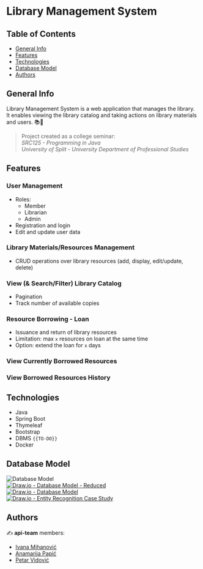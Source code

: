 # Library Management System

## Table of Contents

* [General Info](#general-info)
* [Features](#features)
* [Technologies](#technologies)
* [Database Model](#database-model)
* [Authors](#authors)

## General Info

Library Management System is a web application that manages the library. It enables viewing the library catalog and taking actions on library materials and users. 📚👥

> Project created as a college seminar:  
> *SRC125 - Programming in Java*  
> *University of Split - University Department of Professional Studies*

## Features

### User Management
- Roles:
    - Member
    - Librarian
    - Admin
- Registration and login
- Edit and update user data

### Library Materials/Resources Management
- CRUD operations over library resources (add, display, edit/update, delete)

### View (& Search/Filter) Library Catalog
- Pagination
- Track number of available copies

### Resource Borrowing - Loan
- Issuance and return of library resources
- Limitation: max `x` resources on loan at the same time
- Option: extend the loan for `x` days

### View Currently Borrowed Resources

### View Borrowed Resources History

## Technologies

* Java
* Spring Boot
* Thymeleaf
* Bootstrap
* DBMS `{{TO-DO}}`
* Docker

## Database Model

![Database Model](https://user-images.githubusercontent.com/92815435/199240893-95d98a97-8075-47b1-9ef6-68f1b7be7d40.png "MS Access - Relationships Report")  
[![Draw.io - Database Model - Reduced ](https://user-images.githubusercontent.com/92815435/205509557-f4e1a40b-3210-4ccb-b4a5-38f2dad7afbd.png "Draw.io - Database Model - Reduced")](https://viewer.diagrams.net/?tags=%7B%7D&highlight=0000ff&edit=_blank&layers=1&nav=1&title=Library-Management-System.drawio#R7V1dc9s2Fv01msk%2BJEPwW4%2BR0%2Bxm6rjZuJ12H2ERlthSpJaEYqu%2FvgC%2FRBIARdkSKBPoZKYiDIIk7sE9wMEFMLNuNs%2F%2FTuF2%2FTUJUDQzjeB5Zn2amaZpGR75H03ZFynAAW6RskrDoEw7JNyHf6My0ShTd2GAslZGnCQRDrftxGUSx2iJW2kwTZOndrbHJGo%2FdQtXiEm4X8KITf09DPC6SPVN75D%2BHxSu1tWTgTsv%2FrKBVebyS7I1DJKnRpL108y6SZMEF782zzcoorVX1Utx32fBX%2BsXS1GMh9xwZ5mGu%2FTM3dxz%2FwR3UfDf%2BO59WcoPGO3KD%2F4tQ2n5wnhf1QJ59y39ieEDTVpkGKa4NJZlkARS%2FRiGMbnV%2BgTy6yiC2yzMsxcp6zAKbuE%2B2eGqoOpq8Rg%2Bo%2BB7YSual5jtlhRGL2nhj6Tw%2B%2FJl6J9hFK5i8ntJvpw%2BcZGijLzLLcxwmaP8KpRi9CysLlAbgcAXJRuE0z3JUt7glWYrgWuZ8w9OkfJ0wEGda93AgOmXibDE3qouvH7ed4JVGK%2FIJ9UPtJzWA4FrMI%2FjPc3qPAxGpE5iiNEi2cVB1oQE%2BdH40kNSDpQTQGMyoOkHzHcK%2B8U6ScO%2FKUyi0qxNEOXXT%2BEmgjFpTzDoJC2S3IHkYAij6CaJEoq0OIkRAzaaKUiT7a8wXSFcJmyTMMZ5DTkL8o%2FU2Y1B7OmQd70h1%2BBwTf7R7Cm%2BSeIMpwTUtAxEsPWEKL4WONmWhUbosSo%2FLQ1Cfz8kGCebU5AobposPPdtsx8DYxceTSy2cHEqCCwGBN9%2BFsKAfCwOYXRAfe4xqMOGB6NxLMut67p%2BuxXf9RMJqfbHKPe56zAIUPwqe5h8ezQMYJ1Y%2FxxfcGJpEhq7zdh5RxjiC%2FlhvIM7nMS7zQNlDOM9LSnG%2FxoZBBU5FHkX2RYuw3h1W9zpdlDiyELJ80zYau2zomZQcRJg42hK4FGCcUFK4HQY5FKCO7xfIMcXoCCsyjs%2FHzhq8oHHGDlN8ld9hwgVXL33l4IB5by9r0cEo7v%2F%2Bdjuf66U%2B%2FfVdP%2BVLtew8mOYZvgObnIS%2BAHT5RpW4wHSXIj7VYwUBMhQjhQAKy5qVpDNCsAcmxbACXLhBHgBCOwxeWJgBcEIal4YgAz1iIHVFDUxSCcGZ3RicNQiBltRYmBlwYA88JfHRZiSVyXcQC9xuEGq8YEAEOrxgafdv3T374%2Fu%2Fv1Je3tPUW%2FPqoBoA8NIjwF6YaGcz6%2Bj4rTPl%2Bbz66DK0Xx%2B9SHT9PmNsE6lfH41bmv4%2FDwedInvquAg7fvF8FDP91va90v3%2Ffbovt%2BetO%2B3FPX9rIi3hVn2lKQBdfuFz%2F%2F8EMYwr46D85%2FRhRz0%2FWG2Vo0IBFhRjwh4EYNuRG2wJpXpruiv2%2FAhJeB5%2FxXGcIU2pGrf3%2B8zjDZVVvLoQ%2B4qMQh%2FdJOIWeMWytz%2F7%2Bjimzwi%2BH2WE8tHkgHMt8%2FFbeXfq4I%2BQYI6mNHKLFc6FQU%2FpFWO7yjYLRFFvigvedniPdrvRpJbb9xpDgRieaXgTVR6L9KIkr9QB%2FWchlBieVbEOpdXv%2Batg3ZIrMXTOsTonqTTRz2lcCuAe0pRgCqiHQT%2B%2FvmuagTYMx9h8XBaz2ifn6HY2MZFkvzV31npdEwmuhoKAKttLtPhrocyOQYzL2cwHXc4rGf5upVIpkC06lmKxMPB5XqWrOY49bVIikYfVo9sWPqBeGi9GulEnIh7mmB%2BVtwMKk4GcHQsogwN4ghT8FYoSWUKi1UqP4%2FNFBeVJSxFoxEtNhrxKUlLongLvCAHBurxgA49vAIe4C1VkssDaoUeWoqGHlqsvrjdPURhtkapDkw%2FCg%2F12EEHIsonA%2B4KJblsMOlIREvRSESLVQX3CKa%2FPH4rKKCYg1Q1%2BFyECuV8fjXFpH2%2BTJ%2FPW3wk1efbk45EtBWNRLRZfe%2FL%2FeJO9%2FN7UaGez9cBiCP4fN6KI7k%2Bf9IRiLaiEYg2q%2BWRhop32UzNPclEOFDPy7uM4VGwQtVsO%2FGY62SVxDD66ZDaCXM75LlNcpvTZvsnwnhf0gCNOZi1AvPQc4j%2FaPz%2BHy3qg1NefXquXAG9qCiCGDTd%2F9G8aNxFLw%2B35Vc1tdDggeJFwLwGDf1IIWSqbm%2ByS5eoz5kX%2BXDFSaJ8jmBmKUURxOGP9ouc36OzEXu3SR7lScs1DWLAlLSrXrKfKRHAZ1dz71X8nsuN33OMD0bzP4ttyfXG5Oe3pg7nkxHOZ58ezjcAFpfrtSkX3WcrGt1XiULNLaSIN9fRfSfipGcdifm6htwPo5eULgNWOvZPxvD%2FCK3wYv%2FGpBWHlQqnHQoo6qlPnlXYUMANojyiajCgCAiaNtrVJFYLNUtciiV4kYGjsgQrLk6cJRQNFXTYUEG02UbJHiFleeL0%2FQmV5AlWg9TEIZ04uFGEozLHCWLmFHhD0ShDh1UnaUThlyzb5ftAqBpfKMKDJo%2F2kWms5EknsD4hDMOIzmAX81g0LaN7UWT91DJTYi7Lq4TiY3NZrIkvN3nlapVRxuSVK4hh6528kkj7LisrTny2ylVUV3Q5B54cXLeetDoRLr0dgzP3BK4DP3opsoxx4xHC4E9LySQM1RRGV1GF0WUVxkN0w1vgBTkwUI8HtH54BTzAn3iSyQOsXjhxHlBUMXRZxfCwh52CPPASoXCKPFBtxq7dvkS3L5g2kuj3vUkvRPYUXYjssTIgnQj6jvAujdsTQ7Mbc%2FbRKPUhGNGqN427325vFSMCEVTUIwJ2dfKE162Zs7OuW6vWEB1duCYaf8pZuOax4h%2FLAy%2Ff9Z%2BZhqMNMlzC6GP5hw1przlueNv%2Fn32r%2F3of%2F2qWpoqZabY%2B3mydc6nqd8ZsYkazifU2sDM2DM8d2DBEYV%2BDG0Z%2B68c0hftGhrLreCj5G01oQMTrQKRsIZ9flp%2F8KN7gvJ6ZlfBUarWezZtml9puWa3sbroGsDtnblgmN85BqgFYlWrCLcAz%2FJYBzPn4BmDVowm3AM9sG8AyvbEN4LMyzVhdh6G9c3A1vXNzcO9coApethPCnnJUN3hRPwQY3qtvORDrRXsvPhuhNmHfDQAQGWY838GqQhN23sAAV9eB9Nmgrd%2BTVB%2FxRv9qG50GAwYf8QYuJo%2F7OkpKRlitL9g07FqOePPZKKmJh9X6ioZJ%2BazGcji5R8fTDsaJctv9%2BTqOSsaE%2BhGmGP2IN1%2BtdZe%2BolFUPquD4RBH%2BkifflgoxwrVa2gSkEgCo5%2FvNp90UNVc0aCqOSufBShbpuEWhwnd9Pddrp0p7PZFyFDP7fN1vuzjDhNf%2F%2FZX0fPnaF6p%2F3WW1ftc%2Bc%2FjGBgYpwGmmt3rzIN4HNrgPW4MPGkZcni%2F4kXg7GnGJ8mSQwBzvn4GX5a8%2Bfzz2B2QIeLkGe10XKw8L89cC830iZVT0SYvD5PntlGb%2FQn%2FvN2TIcXJwI3WKofPakmjE552KZdOWO2ypJOxNUzJdHJc1JwmnbCiJswHLJpQTgOKcoRSj8C6A94b8tgVoQ2kx7zcMW%2FnWCTb0IPeBqj0nnZjjHpLZF3vsBcYrBKr5Li3bCHq9VSAwQqseuT7AqAo2FPRUuoYY99jpDL64BcYQjFVrdFv2UJUJBVWTl0W45e9JpYTwaIgsbCiajn63fcTzBsY%2Bw4CyLGxbmc5jmNyl%2BNw13f0jXVf6fX1ob%2FDuwOv8ROnn%2ForNWQLGKz4OfElHiX21QvkqpdmColeL%2FQYjhblgrsA0LqkjCjfY5wx%2BloPAFgdcmQncdHA3xL4KhIGKzfGcKNXexzBhYLUwKqLRcxvP0F0yMCe6BAQdEN8B3rwy63vB4BV%2FTSXX2D8BwQ6UT3xPTqXs%2BLf1Md%2FBfZVpHNWqmsGOunR33CsKEjxWjGUMvo7whi8wCXJjMEqhiM7iQuP%2FlSVCytYNQz9GKYZvtNDwKPgUI8fOLsaajq4OB3UU4Tj8cHE3b9ocD999885aRdq7z8EGwp6f5sx%2FcT2Zy6%2B7yz7MVe7ax7dj9kS4EvOaSnAHPW8DhlH4oxhVGFQ8oV32XY7B0uYbmf%2F6%2BO3WN7RXbbt199iO1I25gamq%2BE9GN71jMFRfItWB8pyWt6bY6IRrWoMPRpAGPEqy6z%2Bm2usb6CDIdoaQpZRlTpWxa4%2Bt6ZGd%2ByN%2BesZZkVOp%2BieX8Y9iFauAdigugk3AVCfQVi1ATD64RTAMhVrA20TmLY7tgFYpWnKbcA2O07IGd0JKXUuKnA7BjDtK3BCbEDWlNuAZ10dESt1yijbBtwr6Iwqdc4oq3uNf9AosNgon0mboOOG7GtoBeygeMqOyJq3TeA44HImIJdpkuCmkEy%2Ba%2F01CRDN8Q8%3D)  
[![Draw.io - Database Model](https://user-images.githubusercontent.com/92815435/199234466-15d34b63-ee7e-4a9a-ac1b-c7b29cfb9918.png "Draw.io - Database Model")](https://viewer.diagrams.net/?tags=%7B%7D&highlight=0000ff&edit=_blank&layers=1&nav=1&title=Library-Management-System.drawio#R%3Cmxfile%20pages%3D%222%22%3E%3Cdiagram%20id%3D%22SNOo6PtL7Mm3kq7FhRa3%22%20name%3D%22Database-Model%22%3E7V1rc6O4Ev01rtr7IVPmZeyPk9femckkqck89n4kMbGZYPACTuz59VfYgDHdyBCwsCVtTdUaggGrj%2FpI3UetnnYxW%2F4dWPPpV39suz21P172tMueqirDoUn%2BF59ZJWdUvb85MwmccXJue%2BLB%2BWMnJ9PLFs7YDncujHzfjZz57skn3%2FPsp2jnnBUE%2FtvuZc%2B%2Bu%2FvUuTWxwYmHJ8uFZ38542ianFUGo%2B0f%2Fms7k2ny6KGa%2FOKZlV6c%2FJJwao39t9wp7aqnXQS%2BH20%2BzZYXthu3Xtoum%2B9dl%2Fw1e7HA9qIqXwgWb3Mz1H9efb69Cv83XPxefvx8pm%2Fu8mq5i%2BQH%2FwjtIHnhaJW2Ann3efwxsh7jU%2BdhZAVRYiytT06Q5o8sxyNf1S6V9bHrWvPQWV%2B%2BOTN13PGNtfIXUXqj9Oj82Vna428bW8XXErPdkJvFh%2FHNn8nNH5KXif9suc7EI5%2BfyC%2BPn3ge2CF5lxsrjJIrYNskzfVqB5G9zJ1K2upv25%2FZUbAilyR%2FNROzJcDVB8nx2xYF2TXTHADUYXLSSpA3yW6dPe0bQarlTcgPyh6nGTuPU5DHYU%2FTCg%2BzXNIinhXZ5%2F7CG4d5QJAPud%2B5PbWGSQ3IGAAydLh8i0F%2FPvUD508MEjcxah5C6%2BM3Z%2BZaHulM1rhw6txfu481FBzXvfBdP8aZ53s2gFp80Tjw59%2BtYGJHyYm573jRuoWMc%2FKPtNlF%2F4PRM8i7XpBjZXtM%2FsWXB9GF74VRQCAd38MmyHqzY3SdR%2F48ualrP6f3DxKDxJ8f%2FSjyZ6U4pPbC%2FeBc7Zp9HxiL8MhjcQcXdUEwACC4%2F1IKA%2FL7I8dyt6hf%2B4vYXVtboyGWRds6a99iwxe9hE%2Ba89lde9ypMx7bXnV7GJXtkTOAVrP9EV9Q824MOrsJ7Lwg%2FPCJfOj%2FZS0i31vMHmO%2B6J%2FFd%2FKi%2F3QMgpQaNteeh3PryfEmN5tvDgooMVihZNkr7bV6q6ipdLt2YTP%2B9Ofq9%2BRhqb98N7Sru5%2B2Fr6eDSUlYJTQPyAlVB2ftEEJqM1HwFVcd00J9thJ71edEWiAFosR0JZIJ2Y5Owe%2Ba28o4RQYgAkKePb4qL8aAlRICmBNAaOuZwWQAk6RAKj4FooA0JZACODZCcLo1prFL%2FzXqxU8Ta10TkC6C3G%2FnJBCQ2QIRwqKAqAiWYE1Kyhq17SgqPzyglI9sMw9MWjAzK4lLi%2FUQIZ4xADzTpIYmBOD0Tkx1MglnRwxVLcH98QAs0Vj8sC753MnIK9KuCE%2BjJyZzTUfVAeEeHxgSvfP3P0PO3f%2F5Wmik%2FP2ZuXm597bwyigPbMcV8g5QHVYCOfzM12c9PnMfH4mq%2BzM56dCPA58fgpg6fPP0nlbzuevFaFP0W0qEBLO99eAh3i%2BX5O%2Bn7nv1zv3%2FTo%2Fvl%2Br3Pzc%2B34YxJtbYfjmB%2BPY7W98%2FvWj41nr5tg6%2F168lCN%2Bfyucck0E1bEiHBFk6xx2QsADNzbClDTSYBJ%2FunEeA4Kes6%2BWZ03sGWnus4dVGNmz9FLy7O3V6cmx81o8Rezq7cBs8O8iXn%2BzlgWfhWtm%2BUguUEbz5eZryd%2FTG11aBHZWGLdmstgpe4HNvXefR07vvEUB4wQO6x8azdzEJZGe4b%2FYBSgj6E4A2tuImJOj72vIxwMP7fxt6kT2AzkfP%2BotsOYlGA5i09ope0JE105ipcMeSpJBw8BHWzbTiHWGUJp27vsv9AFIYbDB6RonRdF2raVhEjIVsVZ2sn1z1RCRCT1WrLG%2BaFhdo0RZYITh4HBSQsgLPK0wylAux48jKBJ7JP5ZrjGqiZPysaMyahU3lW7HAjgw6CSZomFUoT5TYOuO2DIFlJ2d5sIjOsglUYygaOzND154W3nUFAbi8YBce3QEPFB15ng4HuBlASod5JIHlD6cG84Xj64TTsXMNNbAhnDkoPTLBQeSDA5FBuiaI6ZsoPTLBwGn5vszDEvnT9oCTvdWthXcPd9vKGCTWBRDUV4DFwI6%2FnK1gXT8B3P82Joixo7f4Mjxy0VE27aAq4g%2BPZzfijjgr4ML8Ry%2FIsWFHTh%2BbDURW8ev8CMvzDAsHT9pCygwJH01WoSx67e9xYxrV18DCcK5egNKB77ZoR28WpHjx0K%2F%2BIlq%2F5flRGRqGNFpoSeE5EtPtXe0FUEGYt5MqVmvrvVAU3aep%2FURdA6OBE4qgJMcSTSUnhnVEUqRnmGAPNhAwoARJp6kZxnK5dDCgIqCYMsfUoFWEy6U1Qt1ZwJ0%2BFS6HQv8yL0QWp961icMTIHGljBgZIoj5YEhd0PImgJuhzCzY2oQQoNWAwjCMcFAVjo9AibANGhMmWBQYwZ5ajwwkCKErCngDHHdcb87m1KnIogPasBBPDaQ0gP2zh%2FVnLH1%2FvwoDwZSeJA1BZzd2d5YKFffSuXSk3f1S1u%2FOo8mvnZ3eXe3ePDMwPuRboSYs7s9nthp7I14zak%2F8T3LvdqeLdRc2F5z469NHnfd33YUrRIqiCOQvZ0qEfbSif7Jff5ffKsPRnJ0uUzdQXyQ0gQxcbD6J3%2BQ%2B1Z8uP3a%2BiijlziUuHkRZYRiJhVY%2B4vgyabAKPGOUUpDpdclF8YNSQVbYLtW5LzaO6%2FRxKujFoalaaWFG1rY1LqyMO7f4MqhG9%2Fa5o%2BJAQPiOKlDup6Q2WMdT9Z96Of%2F06CjpiaTG9kyLWgmAzHt5XCz%2FtEwh7sXFgcbmZswPMdTSjcDvRytmzAC5xJfLnO5NXFCHcg36sh7x%2FW1784CVjDiJ2mlYYinPq3gmd4OaQXqRzhK%2FJpSg5w1BRR6CJT4rQEEcWnj8vPly%2F3w0Zn9ur25evhx5y29izN1JFmCzhIAU5WJo2YWmAlLoCDQ4JT0dFhij30oqOeaJXBDw1mmPZu7%2Fsq2eeCJNqEgLk%2FgDCuL3h7B9KIkg9zd%2FGIImeNUeGP%2FoFJWwM3MDHkjTit%2FCsOFPe4JkmSugQdJHoUlokj%2Bijzx2rbpJNITImdlplGjNIiErXjEdiTIVrm2v1RdreHYheb7GlmqbTdolKaqu89KQyDwnZhS5B55ubZAUlMbNy2zU3XBQhkCKK2Cp9LtmKBHZqBanyK%2BgzKwFBRjyuA66aTInfVybQHTTrGY4dImQ3Q35CGm2CoeBCQFqE2XpMCeFLCME2NSgCuTOaKEQWWD8E8JcLOLsbUK43iPEGxQHQoCsoHMIh0DG6BpJLZ0gEgOOKIDmTnaGhrGDyOf9OT7wHnarE%2B0n5yZ5SYRpbG%2FIDbgmyFaySNxyhCaJIQuCAEris%2BYEMprYp%2Bc%2F09BLP0%2FaQsYDIzFAvfWalc5kPh%2Fy43bXO3f%2Fri54ZoFamCEZxZAFzQrMA%2BVq5qcBBd76eLX3J%2FCc99%2FCekM0jt%2BTUF%2BvbOKYqq%2BxiD18LSqyiZi%2Fmwvu3pVlU1z93lmxcd1gTaZt6o%2BBtkPTXqPbqR8qAKY1qoqKJC4YuHDxfWX8v36jkf%2B8F47vSu31W7tfval%2B%2FGmgKktUHr5FIKZVfQPh0fLcte2%2Bdr6w1bRU%2Bl2LOAjE1%2FVBXTMWAUTR7BlFZgGS1il6%2FjnIVnlXekxPlkFZsceyZxF0kk9mAhHJzp0D7LI154NIfJVvqjjF%2FZVvn5anw3lXlPPRsrVxdJRHy%2F%2B%2FXwGMyU3Wy1VFu6Iz3ES5yg18fvjGjqye1P93aIamREGr%2BTAr%2FrKCWrPOMotmtA35maHJirEhcpvoC0Bg0RA%2FyrQqomGYOG5Ni%2FaNHJ3pibZ73aoguXmTOgb87I3ExXhkilg4Gdb9vEUGIEJCIRjABgOkgzAmgFYbsqEvjFURXPEAMPK5uCdAVLJxcnGfpmgQDgKUOD%2BDdLlH9jlM92KCX%2FlITcePstpShePFDqKBa7f7GgReAXB64Xa%2B9jvcSt7bQoV4XggfQ0xUnxUXeveFF%2Bq2cin%2BGhTzyPZxwdZBP11XaU7nDpz%2Biigd%2FzpvHS4Ed%2Bl116GryBc1nXoEFDhMq04GuIRkvune3vlNQBHsjgKWVktR44Na7Kp1QmpA2Ey%2FspwjHGiuUU6yoUaTaJNgSySnmV0IVxysSlaKAPKuksd9wwoq9yOBXygoEjyRcPFtfX5gqXkGIeBCmBwmuFlOsglXWhQdJTsAcRbiLkpEsSjAqhTklTAnAqwRCNbKqghODo5Iqi%2BBzz3RAAlReuOe5nUYBNht4YacBCPDWrUYpRscCg2QHOQbOmgRkDx5OhAyKQk3hQwYGh7Y6HIoJW0I59kkL6G9P0sfT9WcI2p79e7rmLSnqtPESxdfbZMOOfq56IW2qwBC56d%2FtBStFfjj%2FHv7G%2FP%2FhL%2BWD7%2B9JGlxtAdkEaLbZLTihCP6r%2FYBYMjGABSgdgEzpPlfkz%2BMCOmXEPqbepE9gOxevzMt8Ca94qSFmjs2mE%2BpZ8m8NOQPBaIwSQERnPnO%2F705%2Br35GGpv3w3tKu7n7YWvorW%2FP3d5texfsay%2BSsEQyekGebVf7za33WOveQH7XU1magAqlowV6H2D1V8QIUqZIbqs1Ri1q36jAaW%2FVUnNtflFWnUNEV7krT1Vz8GgbXKXZCMmbd3vo9PbBGXIum65O9J59tCavOA97IQ2rRwsHI6bpDqWCr7RnXXDSjDQbeeEWYQRbMIVheV6dAAjg2%2B%2Ba4ti73EjFjoLgNErFllO3RqTdtm1oMujW44UaMrOCLoPaJh9ZdG%2B243QwU31WDooBcq%2FoI3BZxaBMR7C6fVbIoT6uKfRh15T3zmHXdnAStZKKZJ0L4lWsErxXRIKzVKDB9xTJ%2BOeMkpSMlgz1pvmPLXqxU8Ta2UTkjfIb776BmFDSokg%2ByGWuA8%2FtjDe0rb4T1kcSl1nJIP5aEXJvIZ9otLcROfcjitvnZb340F6EPzAxINYBm6UeE075ZfA%2BiFpJo6GHbc%2FHCQzDH%2Bsxxmti6648AlstM7x%2Bg31e6a%2F%2FLz5cv98NGZ%2Fbq9uXr4cectvYszJRV9HwHDU%2Fkd5cz3EXWas8wTNdo4myXTzFJsqYcs5L2N%2Fk5Obf%2F1GoscHJxdcOw1i6OG1CTdeU0owebYaxbHDN03P5RGc4z%2B4phBxyJaTNPNsMABx%2Bgvjhm6b34ZFKhccWo4gmMN6i5GXel7UigqBYlZqrorG30ofbPhF9Qhg%2FFKuq5PYvZ9mKVVZxUPsoUh%2BYEga3QJ2XcV9mMBWdpmIXtVlEoabOsas%2F1iHFKnT%2FLAFwZMvKZQwRmlX3AknccmkRXXHM8zFKUwz9MVpGgj0%2FaH02yh2r%2FrFRfIEmSu%2Fc%2BxxTl0ONHmGP%2FFQKrZefPD1BTH8NcKe3IanedGQOv%2F8oMXYIDTVNQja9GA9co9VbGrZLbbVyBdaUPWhidrgLXolhJV61gZAuV9olTq2EbV%2FUYgOGnF%2FHvsoeL24EjciP5sqJd%2FI65ZCL18iygpFztmVfDbQU2l2zGAjdTD19XDt88RWPaKKUecrvz9PcYwxCQIGDiLnMjlUf3eIiiE44M0GyD9Pzv%2FjxXRYer%2FVZgK5sjfbyAtnsNHZNxjO3wKnHnk%2BF7s99eBMoGdfhkyhPP6yM4W94tH1wmn8ZRRRveAoGKARWLR6N7gUE4b2aRCUnf74T2tJFJwNPE9GPjhPMCnCcrnyJ4T89RJyzhfTbCIR%2FE1gjxC00Wzmd4euug81FdnxwoO5n4b1AvIFVCmxWmpizZRIR4pQDWZJAXmpNB5%2FA8RtXFNCiWLmHknBR3Kt56caCVJgYoK4UhBlxzAngPQPczYkkB55o8Dn6%2BXND%2F3Ph%2BGB5%2FIwzY%2FXrr9cmAI5%2FYHuLg7%2FLiIiK8%2F%2FbLp%2BNLKhqLvgkBfxbw4thsZtXA6gpe08EFh1a1Z8XFdwEkFcJLDirJhxbuwSenFtdJVh9otD38%2FXI9%2Bcf0FLqM6vqRVi3baPx5pl2aOhWVoOnVe0lWHh8ly16j54cSw3dFJlduxwI0UqldXOzCjEyydxZZOYFYzoZOuI5iM6WS%2FqJ1POoHpTGs9X5GEUg8o4hEKzJCup7sX5KkTwhocbBR2kBnvYHcGii5JF3TGK5Opncx4h9QhSucz3vRhws9492dduRyimDCuKme89WEi3ADFlAHUTma8dDrpfMZrlgZQxZrxmoIGUE0kobuZsqwkpdSDiniUAoOoyXR3RaeWE5jsVoLHvsltodogui02usqvjX2wcZPJZRvVRwENXERJWOxYVvmZMM7J%2BSo%2FU9CVGyaMS%2B7yu1zkVxkrwmm4TBmCZKHl3cMWnS%2FyS4ebgqznMAVdzzGEkUW5yG8vKoQjhRGEyUbTS6eGAg3onM75lKKEV%2Blj2x%2Bzrdw8krFfFrO%2BEV3dVLXGz%2BFgIFzx5tH%2BqC6XVD6CUd28jknO%2BSojRTx6l8pYFnO%2BPVyB6ZLYcoVYRZxHglZxHsFA8LMThNGtnPjtg4Z4zDCURMCcCLJUYHdMMOLa8Zfoc3h3%2FBmucp7ftaTjrwAN4Ry%2FguxJeOx7e2cH1TZK3vy%2Bwp7Fe3dKphZS3rtVchm%2BKm%2BM3GzvPWRAf%2BxGrbn7dYtGVavatCSMwMqmp7ejeXcdFbFpLQn5gTcwHxT2I9dGezYwL37BSORnpV%2FQG3%2Bh5S3SS0BtSlBXBvWoMqpLprWsPBWcTB47%2B3Rn1FS1udeoZdJkVkaFU8Vj76lHNaSoVbODkU2RCt%2FHvUV2o%2Fx9UbLd%2FRbZSOnt494hvpl%2BQhsWRj0muy3iSwwARZAcdwBFM8wdA%2Bh61wZAyklz3QMKJQpUQ8UURGxNADVfPPcBXS2YYHgEJlCF6gUD9dh4QIfqKZ77gFnYok7VB10bAIqahOoBaa6%2BOwNAaRDPPQBEu7CFGGwNAEU5XBug4IKM7nsAnAvw7IK00a4BBkO1YwMYYs0FlOIK8kHXPcAQayZQNIB%2BuGEoOQx8P8onT8ivmn71x3Z8xf8B%3C%2Fdiagram%3E%3Cdiagram%20id%3D%22FUKPZY9jMT-AHdzH7lH3%22%20name%3D%22Entity-Recognition%22%3E7V3bcqO4Fv0aV%2FV5SBdg8OUxTtIzqXEnOU5nuvupi9iKzTQGH8BJPF9%2FJECAkcAo5mJLmpqaCTJX7aW9pK2lrV7%2Fav3%2Bh2duVl%2FdBbB7mrJ47%2FWve5qm6qM%2B%2FB8q2cUlI0WNSpaetYjL0oJH618QFypx6dZaAH%2FvxMB17cDa7BfOXccB82CvzPQ8923%2FtBfX3n%2FqxlwCouBxbtpk6XdrEaziUnUwTn%2F4E1jLVfzokTaMflib%2BOT4S%2FyVuXDfMkX9m17%2FynPdIPpr%2FX4FbFR7uF6i674U%2FJq8mAecoMoF2vX9wB09%2FfHny%2B7x%2BmK6%2BGv%2B%2FenCiN%2FWD3b4i8ECVkB86HrByl26jmnfpKUTz906C4Buq8Cj9Jyp625goQoL%2FwFBsIutaW4DFxatgrUd%2FwrereAHuvyzER%2F9jG%2BG%2Fr5%2Bzx7s8IETeLvMRejwJ74fOkgvC4%2FwdWQ1xTXnu1tvDkrqBsPN9JYgKKtDLToRVVzmCbEV%2FgDuGsAXgid4wDYD63UfWWYM0GVyXmpD%2BEdsRhaTjrs16ZALm%2BonZVN1pHZrVI0Ho%2Brj0zJqdN9X097GT3rygUfYGfLGBv0ZmM%2BhVX34nUFssj6qOEh9gWk58NKokueubZsb3wpPj0pWlr2Ymjt3G%2BAb4aPJi%2FUOFrOIJ9UQNG9TeDM%2FtsoLvDlGGfrZtK2lA%2F%2BeQyuhJ0484MN3mZp%2BEJ9RaMdX4AXgvbTi41%2B1YcyZuNcwji33llJwcs4qw76aoRQbK37cDHYTTGcJvyh5Xt%2FYf9xAIR5He1o%2F9zDThlXimAGYoIbnEwBJPvTjmNEIzJTjZYZ6HJOV61n%2FIpTYsVWzGAqP36y1bTqwJ2MuckUTd4Fb6Itl21eu7SKgOa4DCKyhkxaeu%2FmGWyIq2LiWE4Q1ZEzgv7DOrpBnMOC7XsFjNT2G%2F6LTveDKdfzAg5hG9wAQWm8AwWsShH4L3dQGL%2Fj%2BXmwQ9PezGwTuuhCIpc3wMDp3%2B2Y%2FBMY8PGpzHH0CBA9%2FFcIAfn9gmXaK%2BtBhoL6ymRqNYllqXSf1m6%2F4vJtwYXW%2B2GF3d2UtFsCpbg%2Btsj0yBugz1j%2FFFzDerYXGrhN23kKCuIV%2FKJ8QWTvb9TMiDOUC3ckJ%2FtMxCDA3ROdO%2FI05t5zlNLpykEOJ0RZK3nuFrVavFTWVbtcCbAzJEZU4gt7prIcjKD2IdjliUB0E7TgHsLDw%2FY4kCKOyMXgniCFh5BfL84M7c43e99Or6c1XJiYI2FqgNz55jmgFGMJxwkhyQuecMO6aE8b8csKosjF45wQ8cZKxsm2KywnVgSEcJ6hkAFKSQtukoGpds4LKEFM8N1pQq9uDe14go4YL%2BMD7l4nlwVeF1IAOA2sNeKYDBkAIxwf9vnT%2Frbt%2Fo2v339e58fYYwNLbX%2FTJIDBYm5Yt4hCAARbi%2BXyl0PDS5zfl80ed%2B3xSTXS2Pl%2BpXP3c%2B3xyIBdKg%2BbBHZ4oFs%2F3V4eHcL5fI7W%2F0vc37PsTXXtnvl8bceP7MYCl77%2FQyLmdjen7b663QG4%2F8vlfni3HDKsjdf49tJ4Cvb%2Fpr3gmAgasCEcEOqkjIJCw9NzthqzrIgeYLMiJ8dHLrnmh1fZA2dfgXqg6pf4NSoVputGQq1RJAd5XgHpS%2FsralHNn7%2FR12pik0V16TIpZvXpbwnIovZot1TFbY4pvbxjE7VX1NNqWKtV41XpdLIptnRV%2FNF9Ow19zk2ykHo8nzbYqNXlJVZBkuk5IQ2q3GdFS0hfT6u2LVbldG%2FCRSr36R%2BnMfEGTb7fLF%2BR47kvXfFGjLEPK9ZJxKSnXi%2BjiNuKKc6CGdpAgHBUkg2tJBR1SAU213SoVYKvzqM9jWBrOPRGQ%2Bryw4V7Dp%2FYEUeexZwoQiA3IYKRkg9bZgCrXbpcOGAKKZ0cH1e3BPR2QAUPgLIQig%2BpgEI4MdCnV7sD307Tarfp%2BnR%2Btti612klVkIy%2B8ax55OjB3Fqb6BZonmDhbmHl8%2Bz0GWAhntOn5fQY2MgGW3jxYBmE9RyV2BYuWYAXNMMfKjIgAcDqR98TX4dPmt388TS9nP36evN1cjN7%2FPP24dfD7PbqBp8IX3ibfwQsS5%2Fywedmnnf9NLv8dnt%2Fx%2FxIdGLm%2B3NtA8IIlWeyGkKOcX%2BDXBOgtIoczhEkrblpX8bFawjtsIm9rawAPMJWgJ745pmbXj71YlXwf0jPRqWgsjx4x1EQOTFxuVhbDumT4o5ELy9rgViY%2F05kLXt9FLVHkc2kZzyiK7FDSioYXRROTkbXQF7fn6xUEpPjBL5aD8thHrBJlB5NIYMz9oYdHNNfJQYl1DWkhdmTHur7CihKzkNVoZh60JSpMYayQ5D3AITeTaGmqswzQ8WGts8ges6eGqXthYQVGSzDbJ4bmFmmQ3TYY1M2jStbrVhZQrVSY31Cg5wlmFrPnulZpmyURzfKvnFqjZKcDeC9URrVrXYyjZIM5kfKUdkij22R%2BuDUWiQZmOe%2BRVYfpZ1Ki1QpCkzCME2L3Mc5NtFI7FLXBDQH3jFJJzMAMftqBpbrhCO2L%2FC%2F300rsC3Y4kujjjS3dGKi94oAT9FS2S%2BhYGbWtrTlC%2F0xaVtWyTteL4HX8CYNjNLCBqcRuBiTbFgOJFHD1wwITRruURp4GiCbSz9IEiVPGvixjGgnVUFGtL2UVaQInhEuJZFuhbEBH4h0V7ldG%2FhhyF4tNGEwBJfZCYMmgm%2BXMMilNByJ4MfVu5jc8wW56CUWwYdUcQ7M0A4QxGMChpzVkgmaYgKaBr5VJkhiRZxSQfVpJ96pQFXI%2Baxn1%2F0tBhNUx4FwTKAqZKhSUkHrVEAVwLfMBQzhxHNjghTlkgpUhQwYho33m7UWRgXPAggBOWEsKaB9CqDp4NulAJzciQuPLzv%2FqV3Jzj9wFmL5ezkGKMEHbfFjbRL4x5vZ33sSdGhZZw9og%2F9tXfTDszn%2FvQy1VRfzCEmX6N0dC6EveoX4THx3mrw9uj0pZhdL9c6itTgklNEbYxzjJOVDFP0QNUXmqDkmJudopq6ZKocmrudBR1jaS%2BvxoxsyPoZlQ%2FmsZP%2FpU2yoNWdDmXOsdn1O2jCOTFJ5EBgN9rLJyReeBDuqTEOW2QSQnGCxoR%2BXWh1WpJQuSz2qMR%2Foo3%2Fg7q0AS2Yxqz1m8wFyoWe07JBcMAz4nNFVGRa28M8t5ISNQPIeFiiISx6jb%2Bv%2FPaveN%2F%2B%2Fs6f1V%2FDj8eLNx9vrSKYoYgpKTKEqeTCJfVpiCioIzpknDtinGPRcswT1s0mOAOuN7e4A4IElagSCuBxRQK8yMeYpDDAKMmN2OcIgJ4vOhzkqdCtlssy0LsjZGWFEoyxAkNyRq7oKO99J7mieO%2BiZNbvkDoYpsfNjDrlvaloX5BwXkhnd%2Bv4WLHqiiI7q2R1VSAoxJGN0wRijU2MMnBOJB4JIksxJglAp6b0QJcxAsPWcfYroRZPjpo2qXVPunqZTrlmDASaSNXJV16CQdXp%2FeVdTNmXrBT4gB3fLDwFthV%2BJMI6qzkG%2F5B4ML9z5IZB8P7zyxYMY1ZRgBeK7xr2sWDyLPgi6sHCHCwegFuQ%2B%2FwPNiu4MS78AQDSmc5K5MkgDdwl4P0RyZRnFjiM5zLpdqmBVrZ%2FLtEaTwVLT6DXH%2FgNKFt4CzPIqfU2wUZkN8Cqekox5NDOWZsw70owaYUbZuz9WCTuorn8oUcLSkNBgeyanI7mSviZAlz18dUD28O3Id0v1KytYSvr5aq3gqXS7VtDDsB%2Bf0JTB0ldmpwyavrVlyiDnIHmabk5wLhlDHZDThuliiXNgh5aAICAbyKV0p8AGNA1ry2zAkLjw%2FLhALpxL6mJIhsRQ3HMa79TLPRvUsjKOUzYYyrVvp8AGVGlqu3QwZAgsnh0dDKtbhH86IAOHgQtb8oOoO%2FqyoENAhhhKQuiAEGh605YJYcSR%2F5d60rQu6HrSB3MntlaIASMCskCTaqDLbze%2FvtzcRPu5%2F3q4mf26vvwpcLq5j%2BsUuss%2BN64wkGxad2PkNl69oIyqqHINfF391YJ3TM%2FUAlgsAZ73hD2Rlbt0HdO%2BSUtzqEnPmbqht0Tg%2FQcEwS7uXqHZ331og3cr%2BJH5%2Bye61WfNiA%2Bv3zHDogPc94L28HY%2FsgfRZQY%2BTC8Lj3aMqMYI8d2tNwclZ2I9a4D7eMUNJToR1WhpK%2FGAbQbWK9gDVwPaM9JJkvkhjndEiRCqBVc0Zu%2B50kRStEbXWJvDoXUxzfC%2BX%2BWdWWFEdjPFtULZqK5Nq2iUvWtap%2BlhLkmsSulHJ424HbCq%2BunQdKcsnQCkPpbGm8fVx9LhpZeeZ%2B4yJ8RBoPTOD6ggy0tZmBz4Gf4R3b%2FeURRlm%2Bm78%2FaJqUOpPlYZdu4EK0x1tD1WUQ0Vb8%2BejRmNKBUDiz83N2A5IU847NgVYlTUN2DBYOnKF%2BJuyXi%2FX6LEeCKcY8H58J%2F9K5ryl2RDPXt%2FiT%2BpepRxkKt8ZUTxFC17UO6GWCyG6a7aSVWnbA8n0BoqSCqb7k%2BM1Fx%2FYqgTtTKkdiaaqxZSbn72aK2uJUu9dcfopOxY1Tk6dUqtqLQJUrzzTgPoJONT545OlT1Y2zU2yX6EQEbAv%2BZWGQ%2B6NkqF9WLNL6FX9j1GXyP5jKqoUEsGS0cKYk5oaNztyBgj5ODIONmW5PDQGMdDTmUyb0zyw7kPcZKGfcpDHDJEKlC109NOaOPOKYG2t2Aku1mpiY7HevZMb3fx1XTMJVjDWrl43PkBWGcUOunZuHBhveaL0MrwPYPjrSrRDxd%2B6ClRQh51vHnv0bayvHECK0D1OQNzd4n2vHSdzEtE9yfUQ5Q3aeLlrkwfKaIeg%2B1ix%2FhStTWDWDnXi1bex0ffQkZCohk6%2BmniukMtgrkzpO9DP91IOcv7VBEPjknVvr1Dp7SfiYL%2FzPzUBO%2FnmJdqyMOxcI0kfJa9A5oNfOv9fXjhaeaiwPdAM446v6%2BWnz%2FqH3n%2BgfcZ59%2BH8XxdqXdalIqEc1NNHdgp44B%2F62v7iBrQ5v2aYndq%2FZ9bmO6o%2BidaxIgcV7YrlDLI6LEfmMEWJSYEznYddiei%2FsCzl%2B8hlImvL%2F%2B%2BvJ1eTqY3pbLptGRyP5vdf7%2BBL6D0wp2Rbx8fn9Bhpavv7u8uqj3xHIXazP2YQS7iaYzJVq7SZvcHNXRjCqb2yTAO9%2FGLqt0WvEKrwhS%2BTu0tdRan0EmylFZltSoO9nSsy8hPk%2FTj9yrsDo6OOx%2BHNBtVcQzIGP%2FEdX8TqD3%2FrKPMJJGQArafQckTS%2BuNJIW1%2BxNKmthyS4m6%2Fpchv2jSAo5KL0rDQWOrfylpZnnKLsqwIJv39cCUPLLpxmSiJxZlwEnxmmDqWoaP46bS7doAjtzVsvZMEexMQcsq2i5TcL2HZQJySRSU7LFvrifGDpYMMBCOByjpBSUPtM4DtHyirfIAJZMgRzwwrG4Q3nmAkihws322LX8VjhI%2BvZrefGXiAQNsM9AL88wNDNAQjhtGkgrapwJqMtFWuWDEz06TGMHS8V%2BMyAH%2FDpje%2FctD5P6RoEyQ7YgZUCGcz8f5BaXPb9Pn0zLLtOvzFW58fpIhU%2Fr8ETmqu32c3AnZz6%2BOCuF8%2Fqg4V7D0%2BY35fNoO8%2B36%2FGKqPzefP5IbxiRiKDKgmwhSPyFFKs9engEHPHt5%2BpINsjPw3fV4UXIdJSvv52T9elXfXMtW0XRrkXFaSdLlSq4DEChpFCeh5KK%2F31nvE%2F0hi2jc8zb9u8n4XDpBz7mSq06ciMfrcoNo1uFcA0zRppKL%2Fn60Rf7nMbz7kDkMQWmCTCIYWEH4srzF9OqEhXisIDeKPgFWaFPXRX8%2FMg%2FS%2Bei6PmSQkZi8gFGVMTQcNMDmLImhFBfCEQN%2BpOSBFnmgVVEX3eznLPD9iEWimhSPCHAoO2PoOXzg0g2%2FXlJBMTLEo4JioaekgsaooE2tF93sZEo8nvx%2BX1C%2FT4aBF8Cfe9Ymyp%2BpfApzM4ns9wuQIZ7fJ4U%2FJ5p0KHpP1tSWpRPqB7MJRatFSZjUnhGKnq6UHMc%2FpOuzyti6J4RUY5TbfnLQp%2BRfpEo16kjNRjeZTLrThlRDL%2Bi2n4pUAyfoE0eqofMvsaR%2FNynKSdbQSr0GI1iE633pMvNOG8PwA3TRuV5DZ5DtcDAs1wt61dxzBSnLccy1lGuUo0I8UiBlPZIUWieFzuUaOoNqhwdSGApKCqQqZx5teSRJoRgVwpECnimSHNAiB3Qv1TDIPQE48vmGoLoMvLVW1ufDhwVSlnEAGOK5%2FQFh%2BDa3rOt9YE8QtfeBPUFqmdbDky8Hp%2FWGBfBqZ1rPIMd3V4kqq4zje0LM6uGeDg7OGVUn9RrbNpKyr5fsjNU%2FqWcU9PVPZVLPIEdqnE%2FqGYIuoKBsdIR1s3JOjxErwnXZ5L5LFdniuKH7AbbofE6Psu9Sxw6i0aH8QFD9B2XTJTmndxAVwpECZWuNy3hJphzx5UZ8Ot7D8%2BCIrzHnTdkCQ3J4%2FSO%2BojjMqYz4KBtkcD7iGwpK40OSxqMl83K8x4gU8ahdajjbGO8d4IrOx3tDsTScQ0E1nENSw%2FlieX5wJwd9h6AhHjMMJRG0TgSd6zaHxTso8OD3BZVpDsnJP9uUbr8CMoRz%2B5T9k050SX2i2UkOWtfsYG1FVrPDlKmnHc0O3j1J2rSCTXH09KBNixLxtWRTMrpHWjlMlLJnFOjc3d8g55kpzpoInSOnas1N%2BzL%2BYQ19boiTt5UVgEfontEz3zxzQ2Cnklc%2BkCyhn0uWYFCi7LQgu9FU9ZMhtzt%2Bq9%2FAsWQ8yYFzdHdW%2FWTYiuPq1%2FAEXFz9Bo7OdFb9ZLiI4%2Brvq%2FvoNwZ6x9VPhnG4rn593%2FfjW3RW%2FaQEmuPqzzufoaJ9poiaWzUAKWnm2AAjbR%2F%2Fut5134eMJnDc9TTweifs%2FZVhU9UPDz3XDbIDevhRq6%2FuAqAz%2Fg8%3D%3C%2Fdiagram%3E%3C%2Fmxfile%3E)  
[![Draw.io - Entity Recognition Case Study](https://user-images.githubusercontent.com/92815435/199235373-32d58af5-d68d-4004-bff2-4b7697135eac.png "Draw.io - Entity Recognition Case Study")](https://viewer.diagrams.net/?tags=%7B%7D&highlight=0000ff&edit=_blank&layers=1&nav=1&page-id=FUKPZY9jMT-AHdzH7lH3&title=Library-Management-System.drawio#R%3Cmxfile%20pages%3D%222%22%3E%3Cdiagram%20id%3D%22SNOo6PtL7Mm3kq7FhRa3%22%20name%3D%22Database-Model%22%3E7V1rc6O4Ev01rtr7IVPmZeyPk9femckkqck89n4kMbGZYPACTuz59VfYgDHdyBCwsCVtTdUaggGrj%2FpI3UetnnYxW%2F4dWPPpV39suz21P172tMueqirDoUn%2BF59ZJWdUvb85MwmccXJue%2BLB%2BWMnJ9PLFs7YDncujHzfjZz57skn3%2FPsp2jnnBUE%2FtvuZc%2B%2Bu%2FvUuTWxwYmHJ8uFZ38542ianFUGo%2B0f%2Fms7k2ny6KGa%2FOKZlV6c%2FJJwao39t9wp7aqnXQS%2BH20%2BzZYXthu3Xtoum%2B9dl%2Fw1e7HA9qIqXwgWb3Mz1H9efb69Cv83XPxefvx8pm%2Fu8mq5i%2BQH%2FwjtIHnhaJW2Ann3efwxsh7jU%2BdhZAVRYiytT06Q5o8sxyNf1S6V9bHrWvPQWV%2B%2BOTN13PGNtfIXUXqj9Oj82Vna428bW8XXErPdkJvFh%2FHNn8nNH5KXif9suc7EI5%2BfyC%2BPn3ge2CF5lxsrjJIrYNskzfVqB5G9zJ1K2upv25%2FZUbAilyR%2FNROzJcDVB8nx2xYF2TXTHADUYXLSSpA3yW6dPe0bQarlTcgPyh6nGTuPU5DHYU%2FTCg%2BzXNIinhXZ5%2F7CG4d5QJAPud%2B5PbWGSQ3IGAAydLh8i0F%2FPvUD508MEjcxah5C6%2BM3Z%2BZaHulM1rhw6txfu481FBzXvfBdP8aZ53s2gFp80Tjw59%2BtYGJHyYm573jRuoWMc%2FKPtNlF%2F4PRM8i7XpBjZXtM%2FsWXB9GF74VRQCAd38MmyHqzY3SdR%2F48ualrP6f3DxKDxJ8f%2FSjyZ6U4pPbC%2FeBc7Zp9HxiL8MhjcQcXdUEwACC4%2F1IKA%2FL7I8dyt6hf%2B4vYXVtboyGWRds6a99iwxe9hE%2Ba89lde9ypMx7bXnV7GJXtkTOAVrP9EV9Q824MOrsJ7Lwg%2FPCJfOj%2FZS0i31vMHmO%2B6J%2FFd%2FKi%2F3QMgpQaNteeh3PryfEmN5tvDgooMVihZNkr7bV6q6ipdLt2YTP%2B9Ofq9%2BRhqb98N7Sru5%2B2Fr6eDSUlYJTQPyAlVB2ftEEJqM1HwFVcd00J9thJ71edEWiAFosR0JZIJ2Y5Owe%2Ba28o4RQYgAkKePb4qL8aAlRICmBNAaOuZwWQAk6RAKj4FooA0JZACODZCcLo1prFL%2FzXqxU8Ta10TkC6C3G%2FnJBCQ2QIRwqKAqAiWYE1Kyhq17SgqPzyglI9sMw9MWjAzK4lLi%2FUQIZ4xADzTpIYmBOD0Tkx1MglnRwxVLcH98QAs0Vj8sC753MnIK9KuCE%2BjJyZzTUfVAeEeHxgSvfP3P0PO3f%2F5Wmik%2FP2ZuXm597bwyigPbMcV8g5QHVYCOfzM12c9PnMfH4mq%2BzM56dCPA58fgpg6fPP0nlbzuevFaFP0W0qEBLO99eAh3i%2BX5O%2Bn7nv1zv3%2FTo%2Fvl%2Br3Pzc%2B34YxJtbYfjmB%2BPY7W98%2FvWj41nr5tg6%2F168lCN%2Bfyucck0E1bEiHBFk6xx2QsADNzbClDTSYBJ%2FunEeA4Kes6%2BWZ03sGWnus4dVGNmz9FLy7O3V6cmx81o8Rezq7cBs8O8iXn%2BzlgWfhWtm%2BUguUEbz5eZryd%2FTG11aBHZWGLdmstgpe4HNvXefR07vvEUB4wQO6x8azdzEJZGe4b%2FYBSgj6E4A2tuImJOj72vIxwMP7fxt6kT2AzkfP%2BotsOYlGA5i09ope0JE105ipcMeSpJBw8BHWzbTiHWGUJp27vsv9AFIYbDB6RonRdF2raVhEjIVsVZ2sn1z1RCRCT1WrLG%2BaFhdo0RZYITh4HBSQsgLPK0wylAux48jKBJ7JP5ZrjGqiZPysaMyahU3lW7HAjgw6CSZomFUoT5TYOuO2DIFlJ2d5sIjOsglUYygaOzND154W3nUFAbi8YBce3QEPFB15ng4HuBlASod5JIHlD6cG84Xj64TTsXMNNbAhnDkoPTLBQeSDA5FBuiaI6ZsoPTLBwGn5vszDEvnT9oCTvdWthXcPd9vKGCTWBRDUV4DFwI6%2FnK1gXT8B3P82Joixo7f4Mjxy0VE27aAq4g%2BPZzfijjgr4ML8Ry%2FIsWFHTh%2BbDURW8ev8CMvzDAsHT9pCygwJH01WoSx67e9xYxrV18DCcK5egNKB77ZoR28WpHjx0K%2F%2BIlq%2F5flRGRqGNFpoSeE5EtPtXe0FUEGYt5MqVmvrvVAU3aep%2FURdA6OBE4qgJMcSTSUnhnVEUqRnmGAPNhAwoARJp6kZxnK5dDCgIqCYMsfUoFWEy6U1Qt1ZwJ0%2BFS6HQv8yL0QWp961icMTIHGljBgZIoj5YEhd0PImgJuhzCzY2oQQoNWAwjCMcFAVjo9AibANGhMmWBQYwZ5ajwwkCKErCngDHHdcb87m1KnIogPasBBPDaQ0gP2zh%2FVnLH1%2FvwoDwZSeJA1BZzd2d5YKFffSuXSk3f1S1u%2FOo8mvnZ3eXe3ePDMwPuRboSYs7s9nthp7I14zak%2F8T3LvdqeLdRc2F5z469NHnfd33YUrRIqiCOQvZ0qEfbSif7Jff5ffKsPRnJ0uUzdQXyQ0gQxcbD6J3%2BQ%2B1Z8uP3a%2BiijlziUuHkRZYRiJhVY%2B4vgyabAKPGOUUpDpdclF8YNSQVbYLtW5LzaO6%2FRxKujFoalaaWFG1rY1LqyMO7f4MqhG9%2Fa5o%2BJAQPiOKlDup6Q2WMdT9Z96Of%2F06CjpiaTG9kyLWgmAzHt5XCz%2FtEwh7sXFgcbmZswPMdTSjcDvRytmzAC5xJfLnO5NXFCHcg36sh7x%2FW1784CVjDiJ2mlYYinPq3gmd4OaQXqRzhK%2FJpSg5w1BRR6CJT4rQEEcWnj8vPly%2F3w0Zn9ur25evhx5y29izN1JFmCzhIAU5WJo2YWmAlLoCDQ4JT0dFhij30oqOeaJXBDw1mmPZu7%2Fsq2eeCJNqEgLk%2FgDCuL3h7B9KIkg9zd%2FGIImeNUeGP%2FoFJWwM3MDHkjTit%2FCsOFPe4JkmSugQdJHoUlokj%2Bijzx2rbpJNITImdlplGjNIiErXjEdiTIVrm2v1RdreHYheb7GlmqbTdolKaqu89KQyDwnZhS5B55ubZAUlMbNy2zU3XBQhkCKK2Cp9LtmKBHZqBanyK%2BgzKwFBRjyuA66aTInfVybQHTTrGY4dImQ3Q35CGm2CoeBCQFqE2XpMCeFLCME2NSgCuTOaKEQWWD8E8JcLOLsbUK43iPEGxQHQoCsoHMIh0DG6BpJLZ0gEgOOKIDmTnaGhrGDyOf9OT7wHnarE%2B0n5yZ5SYRpbG%2FIDbgmyFaySNxyhCaJIQuCAEris%2BYEMprYp%2Bc%2F09BLP0%2FaQsYDIzFAvfWalc5kPh%2Fy43bXO3f%2Fri54ZoFamCEZxZAFzQrMA%2BVq5qcBBd76eLX3J%2FCc99%2FCekM0jt%2BTUF%2BvbOKYqq%2BxiD18LSqyiZi%2Fmwvu3pVlU1z93lmxcd1gTaZt6o%2BBtkPTXqPbqR8qAKY1qoqKJC4YuHDxfWX8v36jkf%2B8F47vSu31W7tfval%2B%2FGmgKktUHr5FIKZVfQPh0fLcte2%2Bdr6w1bRU%2Bl2LOAjE1%2FVBXTMWAUTR7BlFZgGS1il6%2FjnIVnlXekxPlkFZsceyZxF0kk9mAhHJzp0D7LI154NIfJVvqjjF%2FZVvn5anw3lXlPPRsrVxdJRHy%2F%2B%2FXwGMyU3Wy1VFu6Iz3ES5yg18fvjGjqye1P93aIamREGr%2BTAr%2FrKCWrPOMotmtA35maHJirEhcpvoC0Bg0RA%2FyrQqomGYOG5Ni%2FaNHJ3pibZ73aoguXmTOgb87I3ExXhkilg4Gdb9vEUGIEJCIRjABgOkgzAmgFYbsqEvjFURXPEAMPK5uCdAVLJxcnGfpmgQDgKUOD%2BDdLlH9jlM92KCX%2FlITcePstpShePFDqKBa7f7GgReAXB64Xa%2B9jvcSt7bQoV4XggfQ0xUnxUXeveFF%2Bq2cin%2BGhTzyPZxwdZBP11XaU7nDpz%2Biigd%2FzpvHS4Ed%2Bl116GryBc1nXoEFDhMq04GuIRkvune3vlNQBHsjgKWVktR44Na7Kp1QmpA2Ey%2FspwjHGiuUU6yoUaTaJNgSySnmV0IVxysSlaKAPKuksd9wwoq9yOBXygoEjyRcPFtfX5gqXkGIeBCmBwmuFlOsglXWhQdJTsAcRbiLkpEsSjAqhTklTAnAqwRCNbKqghODo5Iqi%2BBzz3RAAlReuOe5nUYBNht4YacBCPDWrUYpRscCg2QHOQbOmgRkDx5OhAyKQk3hQwYGh7Y6HIoJW0I59kkL6G9P0sfT9WcI2p79e7rmLSnqtPESxdfbZMOOfq56IW2qwBC56d%2FtBStFfjj%2FHv7G%2FP%2FhL%2BWD7%2B9JGlxtAdkEaLbZLTihCP6r%2FYBYMjGABSgdgEzpPlfkz%2BMCOmXEPqbepE9gOxevzMt8Ca94qSFmjs2mE%2BpZ8m8NOQPBaIwSQERnPnO%2F705%2Br35GGpv3w3tKu7n7YWvorW%2FP3d5texfsay%2BSsEQyekGebVf7za33WOveQH7XU1magAqlowV6H2D1V8QIUqZIbqs1Ri1q36jAaW%2FVUnNtflFWnUNEV7krT1Vz8GgbXKXZCMmbd3vo9PbBGXIum65O9J59tCavOA97IQ2rRwsHI6bpDqWCr7RnXXDSjDQbeeEWYQRbMIVheV6dAAjg2%2B%2Ba4ti73EjFjoLgNErFllO3RqTdtm1oMujW44UaMrOCLoPaJh9ZdG%2B243QwU31WDooBcq%2FoI3BZxaBMR7C6fVbIoT6uKfRh15T3zmHXdnAStZKKZJ0L4lWsErxXRIKzVKDB9xTJ%2BOeMkpSMlgz1pvmPLXqxU8Ta2UTkjfIb776BmFDSokg%2ByGWuA8%2FtjDe0rb4T1kcSl1nJIP5aEXJvIZ9otLcROfcjitvnZb340F6EPzAxINYBm6UeE075ZfA%2BiFpJo6GHbc%2FHCQzDH%2Bsxxmti6648AlstM7x%2Bg31e6a%2F%2FLz5cv98NGZ%2Fbq9uXr4cectvYszJRV9HwHDU%2Fkd5cz3EXWas8wTNdo4myXTzFJsqYcs5L2N%2Fk5Obf%2F1GoscHJxdcOw1i6OG1CTdeU0owebYaxbHDN03P5RGc4z%2B4phBxyJaTNPNsMABx%2Bgvjhm6b34ZFKhccWo4gmMN6i5GXel7UigqBYlZqrorG30ofbPhF9Qhg%2FFKuq5PYvZ9mKVVZxUPsoUh%2BYEga3QJ2XcV9mMBWdpmIXtVlEoabOsas%2F1iHFKnT%2FLAFwZMvKZQwRmlX3AknccmkRXXHM8zFKUwz9MVpGgj0%2FaH02yh2r%2FrFRfIEmSu%2Fc%2BxxTl0ONHmGP%2FFQKrZefPD1BTH8NcKe3IanedGQOv%2F8oMXYIDTVNQja9GA9co9VbGrZLbbVyBdaUPWhidrgLXolhJV61gZAuV9olTq2EbV%2FUYgOGnF%2FHvsoeL24EjciP5sqJd%2FI65ZCL18iygpFztmVfDbQU2l2zGAjdTD19XDt88RWPaKKUecrvz9PcYwxCQIGDiLnMjlUf3eIiiE44M0GyD9Pzv%2FjxXRYer%2FVZgK5sjfbyAtnsNHZNxjO3wKnHnk%2BF7s99eBMoGdfhkyhPP6yM4W94tH1wmn8ZRRRveAoGKARWLR6N7gUE4b2aRCUnf74T2tJFJwNPE9GPjhPMCnCcrnyJ4T89RJyzhfTbCIR%2FE1gjxC00Wzmd4euug81FdnxwoO5n4b1AvIFVCmxWmpizZRIR4pQDWZJAXmpNB5%2FA8RtXFNCiWLmHknBR3Kt56caCVJgYoK4UhBlxzAngPQPczYkkB55o8Dn6%2BXND%2F3Ph%2BGB5%2FIwzY%2FXrr9cmAI5%2FYHuLg7%2FLiIiK8%2F%2FbLp%2BNLKhqLvgkBfxbw4thsZtXA6gpe08EFh1a1Z8XFdwEkFcJLDirJhxbuwSenFtdJVh9otD38%2FXI9%2Bcf0FLqM6vqRVi3baPx5pl2aOhWVoOnVe0lWHh8ly16j54cSw3dFJlduxwI0UqldXOzCjEyydxZZOYFYzoZOuI5iM6WS%2FqJ1POoHpTGs9X5GEUg8o4hEKzJCup7sX5KkTwhocbBR2kBnvYHcGii5JF3TGK5Opncx4h9QhSucz3vRhws9492dduRyimDCuKme89WEi3ADFlAHUTma8dDrpfMZrlgZQxZrxmoIGUE0kobuZsqwkpdSDiniUAoOoyXR3RaeWE5jsVoLHvsltodogui02usqvjX2wcZPJZRvVRwENXERJWOxYVvmZMM7J%2BSo%2FU9CVGyaMS%2B7yu1zkVxkrwmm4TBmCZKHl3cMWnS%2FyS4ebgqznMAVdzzGEkUW5yG8vKoQjhRGEyUbTS6eGAg3onM75lKKEV%2Blj2x%2Bzrdw8krFfFrO%2BEV3dVLXGz%2BFgIFzx5tH%2BqC6XVD6CUd28jknO%2BSojRTx6l8pYFnO%2BPVyB6ZLYcoVYRZxHglZxHsFA8LMThNGtnPjtg4Z4zDCURMCcCLJUYHdMMOLa8Zfoc3h3%2FBmucp7ftaTjrwAN4Ry%2FguxJeOx7e2cH1TZK3vy%2Bwp7Fe3dKphZS3rtVchm%2BKm%2BM3GzvPWRAf%2BxGrbn7dYtGVavatCSMwMqmp7ejeXcdFbFpLQn5gTcwHxT2I9dGezYwL37BSORnpV%2FQG3%2Bh5S3SS0BtSlBXBvWoMqpLprWsPBWcTB47%2B3Rn1FS1udeoZdJkVkaFU8Vj76lHNaSoVbODkU2RCt%2FHvUV2o%2Fx9UbLd%2FRbZSOnt494hvpl%2BQhsWRj0muy3iSwwARZAcdwBFM8wdA%2Bh61wZAyklz3QMKJQpUQ8UURGxNADVfPPcBXS2YYHgEJlCF6gUD9dh4QIfqKZ77gFnYok7VB10bAIqahOoBaa6%2BOwNAaRDPPQBEu7CFGGwNAEU5XBug4IKM7nsAnAvw7IK00a4BBkO1YwMYYs0FlOIK8kHXPcAQayZQNIB%2BuGEoOQx8P8onT8ivmn71x3Z8xf8B%3C%2Fdiagram%3E%3Cdiagram%20id%3D%22FUKPZY9jMT-AHdzH7lH3%22%20name%3D%22Entity-Recognition%22%3E7V3bcqO4Fv0aV%2FV5SBdg8OUxTtIzqXEnOU5nuvupi9iKzTQGH8BJPF9%2FJECAkcAo5mJLmpqaCTJX7aW9pK2lrV7%2Fav3%2Bh2duVl%2FdBbB7mrJ47%2FWve5qm6qM%2B%2FB8q2cUlI0WNSpaetYjL0oJH618QFypx6dZaAH%2FvxMB17cDa7BfOXccB82CvzPQ8923%2FtBfX3n%2FqxlwCouBxbtpk6XdrEaziUnUwTn%2F4E1jLVfzokTaMflib%2BOT4S%2FyVuXDfMkX9m17%2FynPdIPpr%2FX4FbFR7uF6i674U%2FJq8mAecoMoF2vX9wB09%2FfHny%2B7x%2BmK6%2BGv%2B%2FenCiN%2FWD3b4i8ECVkB86HrByl26jmnfpKUTz906C4Buq8Cj9Jyp625goQoL%2FwFBsIutaW4DFxatgrUd%2FwrereAHuvyzER%2F9jG%2BG%2Fr5%2Bzx7s8IETeLvMRejwJ74fOkgvC4%2FwdWQ1xTXnu1tvDkrqBsPN9JYgKKtDLToRVVzmCbEV%2FgDuGsAXgid4wDYD63UfWWYM0GVyXmpD%2BEdsRhaTjrs16ZALm%2BonZVN1pHZrVI0Ho%2Brj0zJqdN9X097GT3rygUfYGfLGBv0ZmM%2BhVX34nUFssj6qOEh9gWk58NKokueubZsb3wpPj0pWlr2Ymjt3G%2BAb4aPJi%2FUOFrOIJ9UQNG9TeDM%2FtsoLvDlGGfrZtK2lA%2F%2BeQyuhJ0484MN3mZp%2BEJ9RaMdX4AXgvbTi41%2B1YcyZuNcwji33llJwcs4qw76aoRQbK37cDHYTTGcJvyh5Xt%2FYf9xAIR5He1o%2F9zDThlXimAGYoIbnEwBJPvTjmNEIzJTjZYZ6HJOV61n%2FIpTYsVWzGAqP36y1bTqwJ2MuckUTd4Fb6Itl21eu7SKgOa4DCKyhkxaeu%2FmGWyIq2LiWE4Q1ZEzgv7DOrpBnMOC7XsFjNT2G%2F6LTveDKdfzAg5hG9wAQWm8AwWsShH4L3dQGL%2Fj%2BXmwQ9PezGwTuuhCIpc3wMDp3%2B2Y%2FBMY8PGpzHH0CBA9%2FFcIAfn9gmXaK%2BtBhoL6ymRqNYllqXSf1m6%2F4vJtwYXW%2B2GF3d2UtFsCpbg%2Btsj0yBugz1j%2FFFzDerYXGrhN23kKCuIV%2FKJ8QWTvb9TMiDOUC3ckJ%2FtMxCDA3ROdO%2FI05t5zlNLpykEOJ0RZK3nuFrVavFTWVbtcCbAzJEZU4gt7prIcjKD2IdjliUB0E7TgHsLDw%2FY4kCKOyMXgniCFh5BfL84M7c43e99Or6c1XJiYI2FqgNz55jmgFGMJxwkhyQuecMO6aE8b8csKosjF45wQ8cZKxsm2KywnVgSEcJ6hkAFKSQtukoGpds4LKEFM8N1pQq9uDe14go4YL%2BMD7l4nlwVeF1IAOA2sNeKYDBkAIxwf9vnT%2Frbt%2Fo2v339e58fYYwNLbX%2FTJIDBYm5Yt4hCAARbi%2BXyl0PDS5zfl80ed%2B3xSTXS2Pl%2BpXP3c%2B3xyIBdKg%2BbBHZ4oFs%2F3V4eHcL5fI7W%2F0vc37PsTXXtnvl8bceP7MYCl77%2FQyLmdjen7b663QG4%2F8vlfni3HDKsjdf49tJ4Cvb%2Fpr3gmAgasCEcEOqkjIJCw9NzthqzrIgeYLMiJ8dHLrnmh1fZA2dfgXqg6pf4NSoVputGQq1RJAd5XgHpS%2FsralHNn7%2FR12pik0V16TIpZvXpbwnIovZot1TFbY4pvbxjE7VX1NNqWKtV41XpdLIptnRV%2FNF9Ow19zk2ykHo8nzbYqNXlJVZBkuk5IQ2q3GdFS0hfT6u2LVbldG%2FCRSr36R%2BnMfEGTb7fLF%2BR47kvXfFGjLEPK9ZJxKSnXi%2BjiNuKKc6CGdpAgHBUkg2tJBR1SAU213SoVYKvzqM9jWBrOPRGQ%2Bryw4V7Dp%2FYEUeexZwoQiA3IYKRkg9bZgCrXbpcOGAKKZ0cH1e3BPR2QAUPgLIQig%2BpgEI4MdCnV7sD307Tarfp%2BnR%2Btti612klVkIy%2B8ax55OjB3Fqb6BZonmDhbmHl8%2Bz0GWAhntOn5fQY2MgGW3jxYBmE9RyV2BYuWYAXNMMfKjIgAcDqR98TX4dPmt388TS9nP36evN1cjN7%2FPP24dfD7PbqBp8IX3ibfwQsS5%2Fywedmnnf9NLv8dnt%2Fx%2FxIdGLm%2B3NtA8IIlWeyGkKOcX%2BDXBOgtIoczhEkrblpX8bFawjtsIm9rawAPMJWgJ745pmbXj71YlXwf0jPRqWgsjx4x1EQOTFxuVhbDumT4o5ELy9rgViY%2F05kLXt9FLVHkc2kZzyiK7FDSioYXRROTkbXQF7fn6xUEpPjBL5aD8thHrBJlB5NIYMz9oYdHNNfJQYl1DWkhdmTHur7CihKzkNVoZh60JSpMYayQ5D3AITeTaGmqswzQ8WGts8ges6eGqXthYQVGSzDbJ4bmFmmQ3TYY1M2jStbrVhZQrVSY31Cg5wlmFrPnulZpmyURzfKvnFqjZKcDeC9URrVrXYyjZIM5kfKUdkij22R%2BuDUWiQZmOe%2BRVYfpZ1Ki1QpCkzCME2L3Mc5NtFI7FLXBDQH3jFJJzMAMftqBpbrhCO2L%2FC%2F300rsC3Y4kujjjS3dGKi94oAT9FS2S%2BhYGbWtrTlC%2F0xaVtWyTteL4HX8CYNjNLCBqcRuBiTbFgOJFHD1wwITRruURp4GiCbSz9IEiVPGvixjGgnVUFGtL2UVaQInhEuJZFuhbEBH4h0V7ldG%2FhhyF4tNGEwBJfZCYMmgm%2BXMMilNByJ4MfVu5jc8wW56CUWwYdUcQ7M0A4QxGMChpzVkgmaYgKaBr5VJkhiRZxSQfVpJ96pQFXI%2Baxn1%2F0tBhNUx4FwTKAqZKhSUkHrVEAVwLfMBQzhxHNjghTlkgpUhQwYho33m7UWRgXPAggBOWEsKaB9CqDp4NulAJzciQuPLzv%2FqV3Jzj9wFmL5ezkGKMEHbfFjbRL4x5vZ33sSdGhZZw9og%2F9tXfTDszn%2FvQy1VRfzCEmX6N0dC6EveoX4THx3mrw9uj0pZhdL9c6itTgklNEbYxzjJOVDFP0QNUXmqDkmJudopq6ZKocmrudBR1jaS%2BvxoxsyPoZlQ%2FmsZP%2FpU2yoNWdDmXOsdn1O2jCOTFJ5EBgN9rLJyReeBDuqTEOW2QSQnGCxoR%2BXWh1WpJQuSz2qMR%2Foo3%2Fg7q0AS2Yxqz1m8wFyoWe07JBcMAz4nNFVGRa28M8t5ISNQPIeFiiISx6jb%2Bv%2FPaveN%2F%2B%2Fs6f1V%2FDj8eLNx9vrSKYoYgpKTKEqeTCJfVpiCioIzpknDtinGPRcswT1s0mOAOuN7e4A4IElagSCuBxRQK8yMeYpDDAKMmN2OcIgJ4vOhzkqdCtlssy0LsjZGWFEoyxAkNyRq7oKO99J7mieO%2BiZNbvkDoYpsfNjDrlvaloX5BwXkhnd%2Bv4WLHqiiI7q2R1VSAoxJGN0wRijU2MMnBOJB4JIksxJglAp6b0QJcxAsPWcfYroRZPjpo2qXVPunqZTrlmDASaSNXJV16CQdXp%2FeVdTNmXrBT4gB3fLDwFthV%2BJMI6qzkG%2F5B4ML9z5IZB8P7zyxYMY1ZRgBeK7xr2sWDyLPgi6sHCHCwegFuQ%2B%2FwPNiu4MS78AQDSmc5K5MkgDdwl4P0RyZRnFjiM5zLpdqmBVrZ%2FLtEaTwVLT6DXH%2FgNKFt4CzPIqfU2wUZkN8Cqekox5NDOWZsw70owaYUbZuz9WCTuorn8oUcLSkNBgeyanI7mSviZAlz18dUD28O3Id0v1KytYSvr5aq3gqXS7VtDDsB%2Bf0JTB0ldmpwyavrVlyiDnIHmabk5wLhlDHZDThuliiXNgh5aAICAbyKV0p8AGNA1ry2zAkLjw%2FLhALpxL6mJIhsRQ3HMa79TLPRvUsjKOUzYYyrVvp8AGVGlqu3QwZAgsnh0dDKtbhH86IAOHgQtb8oOoO%2FqyoENAhhhKQuiAEGh605YJYcSR%2F5d60rQu6HrSB3MntlaIASMCskCTaqDLbze%2FvtzcRPu5%2F3q4mf26vvwpcLq5j%2BsUuss%2BN64wkGxad2PkNl69oIyqqHINfF391YJ3TM%2FUAlgsAZ73hD2Rlbt0HdO%2BSUtzqEnPmbqht0Tg%2FQcEwS7uXqHZ331og3cr%2BJH5%2Bye61WfNiA%2Bv3zHDogPc94L28HY%2FsgfRZQY%2BTC8Lj3aMqMYI8d2tNwclZ2I9a4D7eMUNJToR1WhpK%2FGAbQbWK9gDVwPaM9JJkvkhjndEiRCqBVc0Zu%2B50kRStEbXWJvDoXUxzfC%2BX%2BWdWWFEdjPFtULZqK5Nq2iUvWtap%2BlhLkmsSulHJ424HbCq%2BunQdKcsnQCkPpbGm8fVx9LhpZeeZ%2B4yJ8RBoPTOD6ggy0tZmBz4Gf4R3b%2FeURRlm%2Bm78%2FaJqUOpPlYZdu4EK0x1tD1WUQ0Vb8%2BejRmNKBUDiz83N2A5IU847NgVYlTUN2DBYOnKF%2BJuyXi%2FX6LEeCKcY8H58J%2F9K5ryl2RDPXt%2FiT%2BpepRxkKt8ZUTxFC17UO6GWCyG6a7aSVWnbA8n0BoqSCqb7k%2BM1Fx%2FYqgTtTKkdiaaqxZSbn72aK2uJUu9dcfopOxY1Tk6dUqtqLQJUrzzTgPoJONT545OlT1Y2zU2yX6EQEbAv%2BZWGQ%2B6NkqF9WLNL6FX9j1GXyP5jKqoUEsGS0cKYk5oaNztyBgj5ODIONmW5PDQGMdDTmUyb0zyw7kPcZKGfcpDHDJEKlC109NOaOPOKYG2t2Aku1mpiY7HevZMb3fx1XTMJVjDWrl43PkBWGcUOunZuHBhveaL0MrwPYPjrSrRDxd%2B6ClRQh51vHnv0bayvHECK0D1OQNzd4n2vHSdzEtE9yfUQ5Q3aeLlrkwfKaIeg%2B1ix%2FhStTWDWDnXi1bex0ffQkZCohk6%2BmniukMtgrkzpO9DP91IOcv7VBEPjknVvr1Dp7SfiYL%2FzPzUBO%2FnmJdqyMOxcI0kfJa9A5oNfOv9fXjhaeaiwPdAM446v6%2BWnz%2FqH3n%2BgfcZ59%2BH8XxdqXdalIqEc1NNHdgp44B%2F62v7iBrQ5v2aYndq%2FZ9bmO6o%2BidaxIgcV7YrlDLI6LEfmMEWJSYEznYddiei%2FsCzl%2B8hlImvL%2F%2B%2BvJ1eTqY3pbLptGRyP5vdf7%2BBL6D0wp2Rbx8fn9Bhpavv7u8uqj3xHIXazP2YQS7iaYzJVq7SZvcHNXRjCqb2yTAO9%2FGLqt0WvEKrwhS%2BTu0tdRan0EmylFZltSoO9nSsy8hPk%2FTj9yrsDo6OOx%2BHNBtVcQzIGP%2FEdX8TqD3%2FrKPMJJGQArafQckTS%2BuNJIW1%2BxNKmthyS4m6%2Fpchv2jSAo5KL0rDQWOrfylpZnnKLsqwIJv39cCUPLLpxmSiJxZlwEnxmmDqWoaP46bS7doAjtzVsvZMEexMQcsq2i5TcL2HZQJySRSU7LFvrifGDpYMMBCOByjpBSUPtM4DtHyirfIAJZMgRzwwrG4Q3nmAkihws322LX8VjhI%2BvZrefGXiAQNsM9AL88wNDNAQjhtGkgrapwJqMtFWuWDEz06TGMHS8V%2BMyAH%2FDpje%2FctD5P6RoEyQ7YgZUCGcz8f5BaXPb9Pn0zLLtOvzFW58fpIhU%2Fr8ETmqu32c3AnZz6%2BOCuF8%2Fqg4V7D0%2BY35fNoO8%2B36%2FGKqPzefP5IbxiRiKDKgmwhSPyFFKs9engEHPHt5%2BpINsjPw3fV4UXIdJSvv52T9elXfXMtW0XRrkXFaSdLlSq4DEChpFCeh5KK%2F31nvE%2F0hi2jc8zb9u8n4XDpBz7mSq06ciMfrcoNo1uFcA0zRppKL%2Fn60Rf7nMbz7kDkMQWmCTCIYWEH4srzF9OqEhXisIDeKPgFWaFPXRX8%2FMg%2FS%2Bei6PmSQkZi8gFGVMTQcNMDmLImhFBfCEQN%2BpOSBFnmgVVEX3eznLPD9iEWimhSPCHAoO2PoOXzg0g2%2FXlJBMTLEo4JioaekgsaooE2tF93sZEo8nvx%2BX1C%2FT4aBF8Cfe9Ymyp%2BpfApzM4ns9wuQIZ7fJ4U%2FJ5p0KHpP1tSWpRPqB7MJRatFSZjUnhGKnq6UHMc%2FpOuzyti6J4RUY5TbfnLQp%2BRfpEo16kjNRjeZTLrThlRDL%2Bi2n4pUAyfoE0eqofMvsaR%2FNynKSdbQSr0GI1iE633pMvNOG8PwA3TRuV5DZ5DtcDAs1wt61dxzBSnLccy1lGuUo0I8UiBlPZIUWieFzuUaOoNqhwdSGApKCqQqZx5teSRJoRgVwpECnimSHNAiB3Qv1TDIPQE48vmGoLoMvLVW1ufDhwVSlnEAGOK5%2FQFh%2BDa3rOt9YE8QtfeBPUFqmdbDky8Hp%2FWGBfBqZ1rPIMd3V4kqq4zje0LM6uGeDg7OGVUn9RrbNpKyr5fsjNU%2FqWcU9PVPZVLPIEdqnE%2FqGYIuoKBsdIR1s3JOjxErwnXZ5L5LFdniuKH7AbbofE6Psu9Sxw6i0aH8QFD9B2XTJTmndxAVwpECZWuNy3hJphzx5UZ8Ot7D8%2BCIrzHnTdkCQ3J4%2FSO%2BojjMqYz4KBtkcD7iGwpK40OSxqMl83K8x4gU8ahdajjbGO8d4IrOx3tDsTScQ0E1nENSw%2FlieX5wJwd9h6AhHjMMJRG0TgSd6zaHxTso8OD3BZVpDsnJP9uUbr8CMoRz%2B5T9k050SX2i2UkOWtfsYG1FVrPDlKmnHc0O3j1J2rSCTXH09KBNixLxtWRTMrpHWjlMlLJnFOjc3d8g55kpzpoInSOnas1N%2BzL%2BYQ19boiTt5UVgEfontEz3zxzQ2Cnklc%2BkCyhn0uWYFCi7LQgu9FU9ZMhtzt%2Bq9%2FAsWQ8yYFzdHdW%2FWTYiuPq1%2FAEXFz9Bo7OdFb9ZLiI4%2Brvq%2FvoNwZ6x9VPhnG4rn593%2FfjW3RW%2FaQEmuPqzzufoaJ9poiaWzUAKWnm2AAjbR%2F%2Fut5134eMJnDc9TTweifs%2FZVhU9UPDz3XDbIDevhRq6%2FuAqAz%2Fg8%3D%3C%2Fdiagram%3E%3C%2Fmxfile%3E)  

## Authors

 ✍️ **api-team** members: 
* [Ivana Mihanović](https://github.com/imihanovic)
* [Anamarija Papić](https://github.com/anamarijapapic)
* [Petar Vidović](https://github.com/Petar1107)
